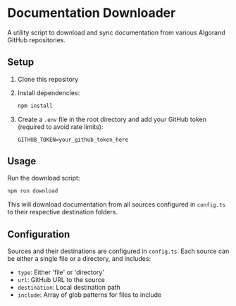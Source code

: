 # Documentation Downloader

A utility script to download and sync documentation from various Algorand GitHub repositories.

## Setup

1. Clone this repository
2. Install dependencies:

   ```bash
   npm install
   ```

3. Create a `.env` file in the root directory and add your GitHub token (required to avoid rate limits):

   ```plaintext
   GITHUB_TOKEN=your_github_token_here
   ```

## Usage

Run the download script:

```bash
npm run download
```

This will download documentation from all sources configured in `config.ts` to their respective destination folders.

## Configuration

Sources and their destinations are configured in `config.ts`. Each source can be either a single file or a directory, and includes:

- `type`: Either 'file' or 'directory'
- `url`: GitHub URL to the source
- `destination`: Local destination path
- `include`: Array of glob patterns for files to include
